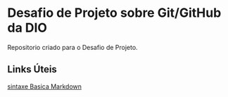 # Desafio de Projeto sobre Git/GitHub da DIO
Repositorio criado para o Desafio de Projeto.

## Links Úteis
[sintaxe Basica Markdown](https://markdown.net.br/sintaxe-basica/)
